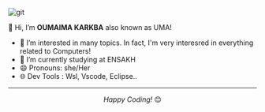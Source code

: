 ![git](https://github.com/MarouaneBouf/MarouaneBouf/assets/104838272/cf828b3c-a61c-4784-a418-3fc8c8a88d0e)

👋 Hi, I’m <b style="font-weight: 700">OUMAIMA KARKBA</b> also known as UMA!
- 🔭 I’m interested in many topics. In fact, I'm very interesred in everything related to Computers!
- 🌱 I’m currently studying at ENSAKH
- 😄 Pronouns: she/Her
- 🌐 Dev Tools : Wsl, Vscode, Eclipse..

<hr>
<div align="center">

<i>Happy Coding!</i> 😊
